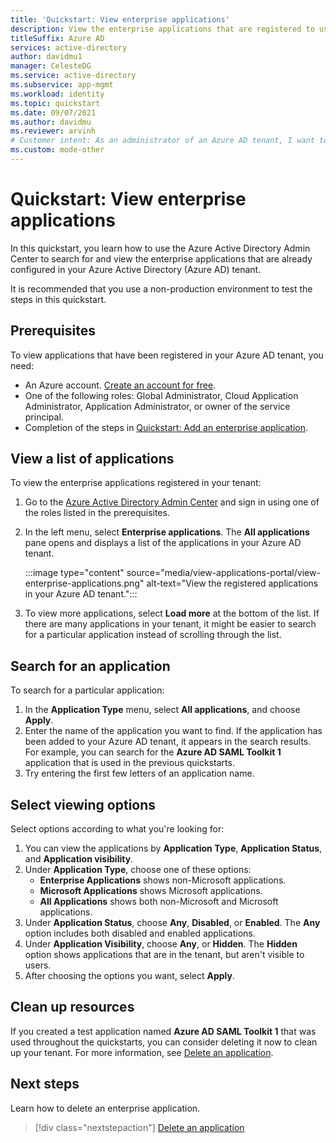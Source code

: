 ```yaml
---
title: 'Quickstart: View enterprise applications'
description: View the enterprise applications that are registered to use your Azure Active Directory tenant.
titleSuffix: Azure AD
services: active-directory
author: davidmu1
manager: CelesteDG
ms.service: active-directory
ms.subservice: app-mgmt
ms.workload: identity
ms.topic: quickstart
ms.date: 09/07/2021
ms.author: davidmu
ms.reviewer: arvinh
# Customer intent: As an administrator of an Azure AD tenant, I want to search for and view the enterprise applications in the tenant.
ms.custom: mode-other
---
```


# Quickstart: View enterprise applications

In this quickstart, you learn how to use the Azure Active Directory Admin Center to search for and view the enterprise applications that are already configured in your Azure Active Directory (Azure AD) tenant.

It is recommended that you use a non-production environment to test the steps in this quickstart.

## Prerequisites

To view applications that have been registered in your Azure AD tenant, you need:

- An Azure account. [Create an account for free](https://azure.microsoft.com/free/?WT.mc_id=A261C142F).
- One of the following roles: Global Administrator, Cloud Application Administrator, Application Administrator, or owner of the service principal.
- Completion of the steps in [Quickstart: Add an enterprise application](add-application-portal.md).

## View a list of applications

To view the enterprise applications registered in your tenant:

1. Go to the [Azure Active Directory Admin Center](https://aad.portal.azure.com) and sign in using one of the roles listed in the prerequisites.
1. In the left menu, select **Enterprise applications**. The **All applications** pane opens and displays a list of the applications in your Azure AD tenant.

    :::image type="content" source="media/view-applications-portal/view-enterprise-applications.png" alt-text="View the registered applications in your Azure AD tenant.":::

1. To view more applications, select **Load more** at the bottom of the list. If there are many applications in your tenant, it might be easier to search for a particular application instead of scrolling through the list.

## Search for an application

To search for a particular application:

1. In the **Application Type** menu, select **All applications**, and choose **Apply**.
1. Enter the name of the application you want to find. If the application has been added to your Azure AD tenant, it appears in the search results. For example, you can search for the **Azure AD SAML Toolkit 1** application that is used in the previous quickstarts. 
1. Try entering the first few letters of an application name.

## Select viewing options

Select options according to what you're looking for:

1. You can view the applications by **Application Type**, **Application Status**, and **Application visibility**.
1. Under **Application Type**, choose one of these options:
    - **Enterprise Applications** shows non-Microsoft applications.
    - **Microsoft Applications** shows Microsoft applications.
    - **All Applications** shows both non-Microsoft and Microsoft applications.
1. Under **Application Status**, choose **Any**, **Disabled**, or **Enabled**. The **Any** option includes both disabled and enabled applications.
1. Under **Application Visibility**, choose **Any**, or **Hidden**. The **Hidden** option shows applications that are in the tenant, but aren't visible to users.
1. After choosing the options you want, select **Apply**.

## Clean up resources

If you created a test application named **Azure AD SAML Toolkit 1** that was used throughout the quickstarts, you can consider deleting it now to clean up your tenant. For more information, see [Delete an application](delete-application-portal.md).

## Next steps

Learn how to delete an enterprise application.
> [!div class="nextstepaction"]
> [Delete an application](add-application-portal.md)
